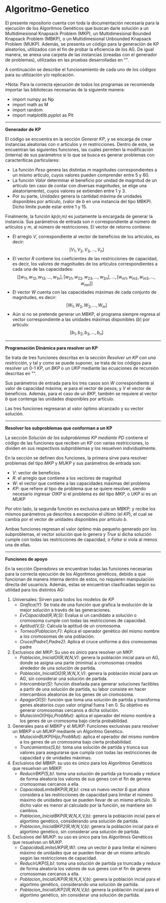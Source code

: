 # Algoritmo-Genetico
El presente repositorio cuenta con toda la documentación necesaria para la ejecución de los Algoritmos Genéticos que buscan darle solución a un Multidimesional Knapsack Problem (MKP), un Multidimesional Bounded Knapsack Problem (MBKP), o un Multidimesional Unbounded Knapsack Problem (MUKP). Además, se presenta un código para la generación de KP aleatorios, utilizados con el fin de probar la eficiencia de los AG. De igual manera, se anexa una carpeta de las instancias (creadas con el generador de problemas), utilizadas en las pruebas desarrolladas en "".

A continuación se describe el funcionamiento de cada uno de los códigos para su utilización y/o replicación.

*Nota: Para la correcta ejecución de todos los programas se recomienda importar las bibliotecas necesarias de la siguiente manera:
 * import numpy as Np
 * import math as M
 * import random
 * import matplotlib.pyplot as Plt
-----------------------------------------------------------------------------------
**Generador de KP**

El código se encuentra en la sección *Generar KP*, y se encarga de crear instancias aleatorias con *n* artículos y *m* restricciones. Dentro de este, se encuentran las siguientes funciones, las cuales permiten la modificación (interna) de sus parámetros si lo que se busca es generar problemas con caracteríticas particulares:
* La función *Peso* genera las distintas *m* magnitudes correspondientes a un mismo artículo, cuyos valores pueden comprender entre 5 y 60. 
* La función *Valor* determinar el beneficio por unidad de magnitud de un artículo (en caso de contar con diversas magnitudes, se elige una aleatoriamente), cuyos valores se extienden entre 1 y 3.
* Por su parte, *Unidades* genera la cantidad máxima de unidades disponibles por artículo, (valor de *b* en una instancia del tipo MBKP). Dicho límite puede estar entre 1 y 15.

Finalmente, la función *kp(n,m)* es justamente la encargada de generar la instancia. Sus parámetros de entrada son *n* correspondiente al número de artículos y *m*, al número de restricciones. El vector de retorno contiene:
* El arreglo *V*, correspondiente al vector de beneficios de los artículos, es decir:
     $$[V_{1},V_{2},V_{3},\dots,V_{n}]$$
* El vector *R* contiene los coeficientes de las restricciones de capacidad, es decir, los valores de magnitudes de los articulos correspondientes a cada una de las capacidades:
     $$[[w_{11},w_{12},w_{13},\dots,w_{1n}],
      [w_{21},w_{22},w_{23},\dots,w_{2n}],
      \dots ,
      [w_{m1},w_{m2},w_{m3},\dots,w_{mn}]]$$
* El vector *W* cuenta con las capacidades máximas de cada conjunto de magnitudes, es decir: $$[W_{1},W_{2},W_{2},\dots ,W_{m}]$$
* Aún si no se pretende generar un MBKP, el programa siempre regresa al vector correspondiente a las unidades máximas disponibles ($b$) por artículo: $$[b_{1},b_{2},b_{3},\dots ,b_{n}]$$
---------------------------------------------------------------------------------
**Programación Dinámica para resolver un KP**

Se trata de tres funciones descritas en la sección *Resolver un KP con una restricción*, y tal y como se puede suponer, se trata de los códigos para resolver un 0-1 *KP*, un *BKP* o un *UKP* mediante las ecuaciones de recursión descritas en "". 

Sus parámetros de entrada para los tres casos son *W* correspondiente al valor de capacidad máxima; *w* para el vector de pesos; y *V* el vector de beneficios. Además, para el caso de un *BKP*, también se requiere al vector *b* que contenga las unidades disponibles por artículo.

Las tres funciones regresaran al valor óptimo alcanzado y su vector solución.

---------------------------------------------------------------------------------
**Resolver los subproblemas que conforman a un KP**

La sección *Solución de los subproblemas KP mediante PD* contiene el código de las funciones que reciben un KP con varias restricciones, lo dividen en sus respectivos subproblemas y los resuelven individualmente.

En la sección se definen dos funciones, la primera sirve para resolver problemas del tipo *MKP* y *MUKP* y sus parámetros de entrada son:
* *V*: vector de beneficios
* *R*: el arreglo que contiene a los vectores de magnitud
* *W*: el vector que contiene a las capacidades máximas del problema
* *KP*: que refiere al tipo de problema que se quiere resolver, siendo necesario ingresar *OIKP* si el problema es del tipo *MKP*, o *UKP* si es un *MUKP*

Por otro lado, la segunda función es exclusiva para un *MBKP*; y recibe los mismos parámetros ya descritos a excepción el último (el *KP*), el cual se cambia por el vector de unidades disponibles por artículo *b*.

Ambas funciones regresan el valor óptimo más pequeño generado por los subproblemas, el vector solución que lo genera y *True* si dicha solución cumple con todas las restricciones de capacidad, o *False* si viola al menos una de ellas.

---------------------------------------------------------------------------------
**Funciones de apoyo**

En la sección *Operadores* se encuentran todas las funciones necesarias para la correcta ejecución de los Algoritmos genéticos, debido a que funcionan de manera interna dentro de estos, no requieren manipulación directa del usuario/a. Además, estas se encuentran clasificadas según su utilidad para los distintos AG:
1. Universales: Sirven para todos los modelos de *KP*
     * *Grafica(Y)*: Se trata de una función que grafica la evolución de la mejor solución a través de las generaciones.
     * *EvCapacidad(R,W,S)*: Evalua si un candidato a solución o cromosoma cumple con todas las restricciones de capacidad.
     * *Aptitud(V,S)*: Calcula la aptitud de un cromosoma.
     * *Torneo(Poblacion,F)*: Aplica el operador genético del mismo nombre a los cromosomas de una población.
     * *Cruce(Padre1,Padre2)*: Aplica el cruce uniforme a dos cromosomas padre
3. Exclusivos del *MKP*: Su uso es único para resolver un *MKP*.
     * *Población_InicialOI(R,W,N,V)*: genera la población inicial para un AG, donde se asigna una parte (miníma) a cromosomas creados alrededor de una solución de partida. 
     * *Población_InicialOI2(R,W,N,X,V)*: genera la población inicial para un AG, sin considerar una solución de partida.
     * *Intercambiar(S)*: función diseñada para generar soluciones factibles a partir de una solución de partida, su labor consiste en hacer intercambios aleatorios de los genes de un cromosoma.
     * *ApagarOI(S)*: función que toma una solución de partida y transforma genes aleatorios cuyo valor original fuera 1 en 0. Su objetivo es generar cromosomas cercanos a dicha solución.
     * *MutaciónOI(Hijo,ProbMut)*: aplica el operador del mismo nombre a los genes de un cromosoma bajo cierta probabilidad.
5. Generales para el *MBKP* y el *MUKP*: Funciones exclusivas para resolver un *MBKP* o un *MUKP* mediante un Algoritmo Genético.
     * *MutaciónBUKP(Hijo,ProbMut)*: aplica el operador del mismo nombre a los genes de un cromosoma bajo cierta probabilidad.
     * *Truncamientos(S,b)*: toma una solución de partida y trunca sus valores para asegurarse que cumpla con todas las restricciones de capacidad y de unidades máximas.
7. Exclusivos del *MBKP*: su uso es único para los Algoritmos Genéticos que resuelvan un *MBKP*.
     * *ReducirBKP(S,b)*: toma una solución de partida ya truncada y reduce de forma aleatoria los valores de sus genes con el fin de genera cromosomas cercanos a ella.
     * *CapacidadLimiteBKP(R,W,b)*: crea un nuevo vector $\bar{b}$ que ahora considera a las restricciones de capacidad para limitar el número máximo de unidades que se pueden llevar de un mismo articulo. Si dicho valor es menor al calculado por la función, se mantiene sin cambios.
     * *Poblacion_InicialBKP(R,W,N,X,V,b)*: genera la población incial para el algortimo genético, considerando una solución de partida.
     * *Poblacion_InicialBKP2(R,W,N,V,b)*: genera la población incial para el algortimo genético, sin considerar una solución de partida.
9. Exclusivos del *MUKP*: su uso es único para los Algoritmos Genéticos que resuelvan un *MUKP*.
     * *CapacidadLimiteUKP(R,W)*: crea un vector $b$ para limitar el número máximo de unidades que se pueden llevar de un mismo articulo según las restricciones de capacidad.
     * *ReducirUKP(S,b)*: toma una solución de partida ya truncada y reduce de forma aleatoria los valores de sus genes con el fin de genera cromosomas cercanos a ella.
     * *Poblacion_InicialUKP(R,W,N,X,V,b)*: genera la población incial para el algortimo genético, considerando una solución de partida.
     * *Poblacion_InicialUKP2(R,W,N,V,b)*: genera la población incial para el algortimo genético, sin considerar una solución de partida.

